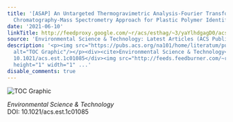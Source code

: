 ```yaml
---
title: '[ASAP] An Untargeted Thermogravimetric Analysis-Fourier Transform Infrared-Gas
  Chromatography-Mass Spectrometry Approach for Plastic Polymer Identification'
date: '2021-06-10'
linkTitle: http://feedproxy.google.com/~r/acs/esthag/~3/yaYlhdgagD0/acs.est.1c01085
source: 'Environmental Science & Technology: Latest Articles (ACS Publications)'
description: '<p><img src="https://pubs.acs.org/na101/home/literatum/publisher/achs/journals/content/esthag/0/esthag.ahead-of-print/acs.est.1c01085/20210610/images/medium/es1c01085_0004.gif"
  alt="TOC Graphic"/></p><div><cite>Environmental Science & Technology</cite></div><div>DOI:
  10.1021/acs.est.1c01085</div><img src="http://feeds.feedburner.com/~r/acs/esthag/~4/yaYlhdgagD0"
  height="1" width="1" ...'
disable_comments: true
---
```

<p><img src="https://pubs.acs.org/na101/home/literatum/publisher/achs/journals/content/esthag/0/esthag.ahead-of-print/acs.est.1c01085/20210610/images/medium/es1c01085_0004.gif" alt="TOC Graphic"/></p><div><cite>Environmental Science & Technology</cite></div><div>DOI: 10.1021/acs.est.1c01085</div><img src="http://feeds.feedburner.com/~r/acs/esthag/~4/yaYlhdgagD0" height="1" width="1" ...